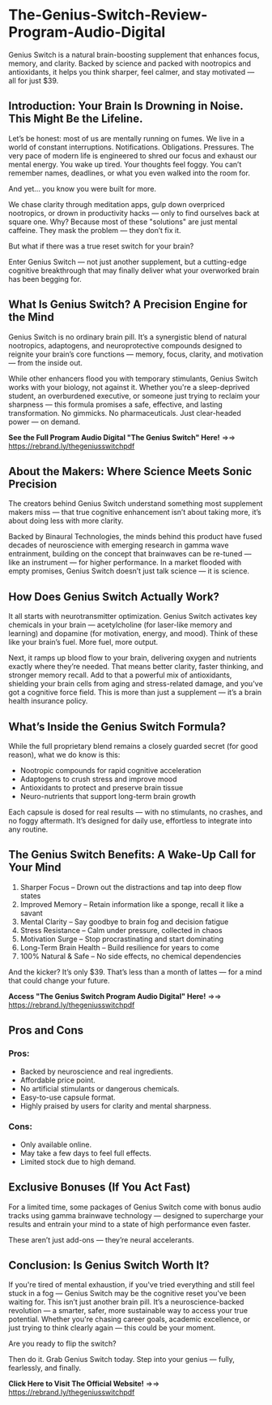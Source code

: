# The-Genius-Switch-Review-Program-Audio-Digital
Genius Switch is a natural brain-boosting supplement that enhances focus, memory, and clarity. Backed by science and packed with nootropics and antioxidants, it helps you think sharper, feel calmer, and stay motivated — all for just $39.

## Introduction: Your Brain Is Drowning in Noise. This Might Be the Lifeline.

Let’s be honest: most of us are mentally running on fumes. We live in a world of constant interruptions. Notifications. Obligations. Pressures. The very pace of modern life is engineered to shred our focus and exhaust our mental energy. You wake up tired. Your thoughts feel foggy. You can’t remember names, deadlines, or what you even walked into the room for.

And yet… you know you were built for more.

We chase clarity through meditation apps, gulp down overpriced nootropics, or drown in productivity hacks — only to find ourselves back at square one. Why? Because most of these "solutions" are just mental caffeine. They mask the problem — they don’t fix it.

But what if there was a true reset switch for your brain?

Enter Genius Switch — not just another supplement, but a cutting-edge cognitive breakthrough that may finally deliver what your overworked brain has been begging for.

## What Is Genius Switch? A Precision Engine for the Mind

Genius Switch is no ordinary brain pill. It’s a synergistic blend of natural nootropics, adaptogens, and neuroprotective compounds designed to reignite your brain’s core functions — memory, focus, clarity, and motivation — from the inside out.

While other enhancers flood you with temporary stimulants, Genius Switch works with your biology, not against it. Whether you're a sleep-deprived student, an overburdened executive, or someone just trying to reclaim your sharpness — this formula promises a safe, effective, and lasting transformation. No gimmicks. No pharmaceuticals. Just clear-headed power — on demand.

**See the Full Program Audio Digital "The Genius Switch" Here!** =>=> https://rebrand.ly/thegeniusswitchpdf

## About the Makers: Where Science Meets Sonic Precision

The creators behind Genius Switch understand something most supplement makers miss — that true cognitive enhancement isn’t about taking more, it’s about doing less with more clarity.

Backed by Binaural Technologies, the minds behind this product have fused decades of neuroscience with emerging research in gamma wave entrainment, building on the concept that brainwaves can be re-tuned — like an instrument — for higher performance. In a market flooded with empty promises, Genius Switch doesn’t just talk science — it is science.

## How Does Genius Switch Actually Work?

It all starts with neurotransmitter optimization. Genius Switch activates key chemicals in your brain — acetylcholine (for laser-like memory and learning) and dopamine (for motivation, energy, and mood). Think of these like your brain’s fuel. More fuel, more output.

Next, it ramps up blood flow to your brain, delivering oxygen and nutrients exactly where they’re needed. That means better clarity, faster thinking, and stronger memory recall. Add to that a powerful mix of antioxidants, shielding your brain cells from aging and stress-related damage, and you've got a cognitive force field. This is more than just a supplement — it’s a brain health insurance policy.

## What’s Inside the Genius Switch Formula?

While the full proprietary blend remains a closely guarded secret (for good reason), what we do know is this:

-  Nootropic compounds for rapid cognitive acceleration
-  Adaptogens to crush stress and improve mood
-  Antioxidants to protect and preserve brain tissue
-  Neuro-nutrients that support long-term brain growth

Each capsule is dosed for real results — with no stimulants, no crashes, and no foggy aftermath. It’s designed for daily use, effortless to integrate into any routine.

## The Genius Switch Benefits: A Wake-Up Call for Your Mind

1.  Sharper Focus – Drown out the distractions and tap into deep flow states
2.  Improved Memory – Retain information like a sponge, recall it like a savant
3.  Mental Clarity – Say goodbye to brain fog and decision fatigue
4.  Stress Resistance – Calm under pressure, collected in chaos
5.  Motivation Surge – Stop procrastinating and start dominating
6.  Long-Term Brain Health – Build resilience for years to come
7. 100% Natural & Safe – No side effects, no chemical dependencies

And the kicker? It’s only \$39. That’s less than a month of lattes — for a mind that could change your future.

**Access "The Genius Switch Program Audio Digital" Here!** =>=> https://rebrand.ly/thegeniusswitchpdf

## Pros and Cons

### Pros:

-  Backed by neuroscience and real ingredients.
-  Affordable price point.
-  No artificial stimulants or dangerous chemicals.
-  Easy-to-use capsule format.
-  Highly praised by users for clarity and mental sharpness.

### Cons:

-  Only available online.
-  May take a few days to feel full effects.
-  Limited stock due to high demand.

## Exclusive Bonuses (If You Act Fast)

For a limited time, some packages of Genius Switch come with bonus audio tracks using gamma brainwave technology — designed to supercharge your results and entrain your mind to a state of high performance even faster.

These aren’t just add-ons — they’re neural accelerants.

## Conclusion: Is Genius Switch Worth It?

If you're tired of mental exhaustion, if you've tried everything and still feel stuck in a fog — Genius Switch may be the cognitive reset you've been waiting for. This isn’t just another brain pill. It’s a neuroscience-backed revolution — a smarter, safer, more sustainable way to access your true potential. Whether you're chasing career goals, academic excellence, or just trying to think clearly again — this could be your moment.

Are you ready to flip the switch? 

Then do it. Grab Genius Switch today. Step into your genius — fully, fearlessly, and finally.

**Click Here to Visit The Official Website!** =>=> https://rebrand.ly/thegeniusswitchpdf
